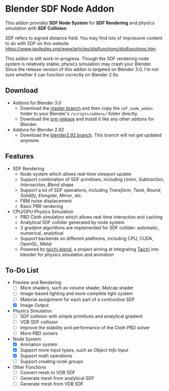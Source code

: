 # Blender SDF Node Addon
This addon provides **SDF Node System** for **SDF Rendering** and physics simulation with **SDF Collision**. 

SDF refers to signed distance field. You may find lots of impressive content to do with SDF on this website https://www.iquilezles.org/www/articles/distfunctions/distfunctions.htm.


This addon is still work-in-progress. Though the SDF rendering node system is relatively stable, physics simulation may crash your Blender. Since the release version of this addon is targeted on Blender 3.0, I'm not sure whether it can function correctly on Blender 2.9x.

## Download
- Addons for Blender 3.0
  - Download the [master branch](https://github.com/hooyuser/blender_sdf_node_addon/archive/refs/heads/master.zip) and then copy the `sdf_node_addon` folder to your Blender's `/scripts/addons/` folder directly.
  - Download the [pre-release](https://github.com/hooyuser/blender_sdf_node_addon/releases/download/0.0.3/sdf_node_beta_0_0_3.zip) and install it like any other addons for Blender.
- Addons for Blender 2.92
  - Download the [blender2.92 branch](https://github.com/hooyuser/blender_sdf_node_addon/archive/refs/heads/blender2.92.zip). This branch will not get updated anymore.

## Features
- SDF Rendering
  - Node system which allows real-time viewport update
  - Support combination of SDF primitives, including *Union*, *Subtraction*, *Intersection*, *Blend shape*
  - Support a lot of SDF operations, including *Transform*, *Twist*, *Round*, *Solidify*, *Elongate*, *Mirror*, etc.
  - FBM noise displacement
  - Basic PBR rendering
- CPU/GPU Physics Simulation
  - PBD Cloth simulation which allows real-time interaction and caching
  - Analytical SDF collider generated by node system
  - 3 gradient algorithms are implemented for SDF collider: automatic, numerical, analytical
  - Support backends on different platforms, including CPU, CUDA, OpenGL, Metal
  - Powered by [taichi-blend](https://github.com/taichi-dev/taichi_blend), a project aiming at integrating [Taichi](https://github.com/taichi-dev/taichi) into blender for physics simulation and animation

## To-Do List
* Preview and Rendering
  - [ ] More shaders, such as volume shader, Matcap shader
  - [ ] Image-based lighting and more complete light system
  - [ ] Material assignment for each part of a contructive SDF
  - [x] Image Output
* Physics Simulation
  - [ ] SDF collision with simple primitives and analytical gradient
  - [ ] VDB SDF collision
  - [ ] Improve the stability and performance of the Cloth PBD solver
  - [ ] More PBD solvers
* Node System
  - [x] Animation system
  - [x] Support more input types, such as *Object Info Input*
  - [x] Support math operations
  - [ ] Support creating node groups
* Other Functions
  - [ ] Convert mesh to VDB SDF
  - [ ] Generate mesh from analytical SDF
  - [ ] Generate mesh from VDB SDF
